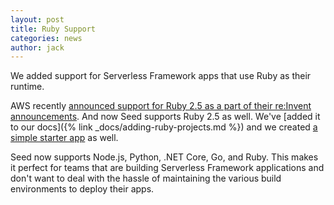 ```yaml
---
layout: post
title: Ruby Support
categories: news
author: jack
---
```


We added support for Serverless Framework apps that use Ruby as their runtime.

AWS recently [announced support for Ruby 2.5 as a part of their re:Invent announcements](https://aws.amazon.com/blogs/compute/announcing-ruby-support-for-aws-lambda/). And now Seed supports Ruby 2.5 as well. We've [added it to our docs]({% link _docs/adding-ruby-projects.md %}) and we created [a simple starter app](https://github.com/seed-run/serverless-ruby-starter) as well.

Seed now supports Node.js, Python, .NET Core, Go, and Ruby. This makes it perfect for teams that are building Serverless Framework applications and don't want to deal with the hassle of maintaining the various build environments to deploy their apps.

